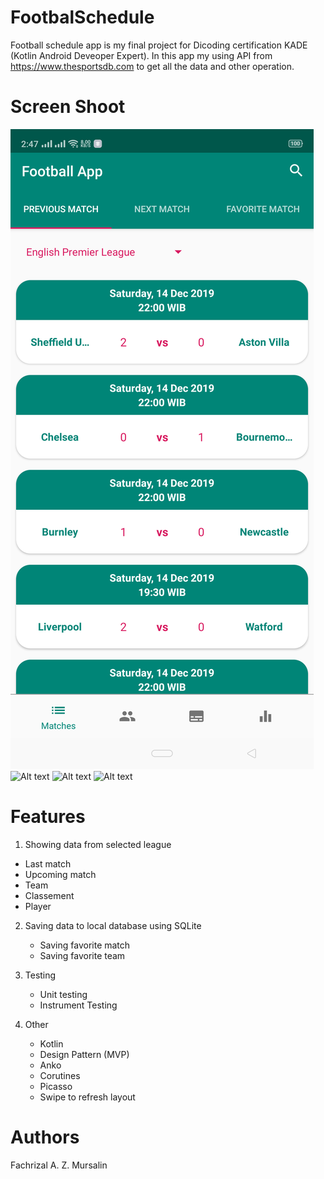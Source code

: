 # FootbalSchedule
Football schedule app is my final project for Dicoding certification KADE (Kotlin Android Deveoper Expert). In this app my using API from https://www.thesportsdb.com to get all the data and other operation.

# Screen Shoot

![Alt text](/screenshoots/main.png?raw=true "Main Activity")![Alt text](/scrennshoots/team.png?raw=true "Team Activity")
![Alt text](/scrennshoots/detailmatch.png?raw=true "Detail Match Activity")
![Alt text](/scrennshoots/classement.png?raw=true "Classement Activity")

# Features
1. Showing data from selected league
  - Last match
  - Upcoming match
  - Team
  - Classement
  - Player

2. Saving data to local database using SQLite
   - Saving favorite match
   - Saving favorite team
   
3. Testing
   - Unit testing
   - Instrument Testing

4. Other
   - Kotlin
   - Design Pattern (MVP)
   - Anko
   - Corutines
   - Picasso
   - Swipe to refresh layout

# Authors
Fachrizal A. Z. Mursalin
